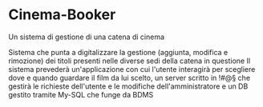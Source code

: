 # Cinema-Booker
Un sistema di gestione di una catena di cinema

Sistema che punta a digitalizzare la gestione (aggiunta, modifica e rimozione) dei titoli presenti nelle diverse sedi della catena in questione
Il sistema prevederà un'applicazione con cui l'utente interagirà per scegliere dove e quando guardare il film da lui scelto,
un server scritto in !#@§ che gestirà le richieste dell'utente e le modifiche dell'amministratore e un DB gestito tramite My-SQL che funge da BDMS
